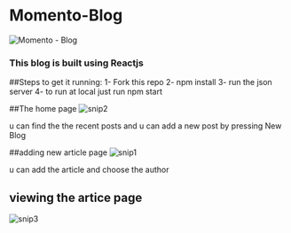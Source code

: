 # Momento-Blog
![Momento - Blog](https://user-images.githubusercontent.com/26817538/135313297-0afe59ef-b9f0-4cbe-80dc-73d5a6a963b9.png)
### This blog is built using Reactjs

##Steps to get it running:
1- Fork this repo 
2- npm install
3- run the json server
4- to run at local just run npm start

##The home page
![snip2](https://user-images.githubusercontent.com/26817538/135313718-942893d6-f957-4739-9124-925174f9545c.JPG)

u can find the the recent posts and u can add a new post by pressing New Blog

##adding new article page
![snip1](https://user-images.githubusercontent.com/26817538/135313877-55ad6e06-3e6e-418e-91a3-6d1afab51cb5.JPG)

u can add the article and choose the author 

## viewing the artice page

![snip3](https://user-images.githubusercontent.com/26817538/135313970-23af12f0-2d8a-46a2-a77a-05c72d827131.JPG)
